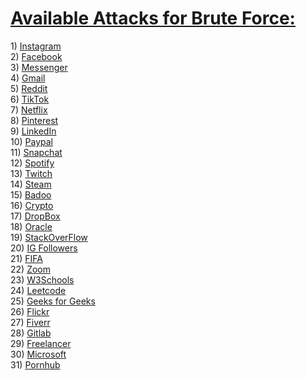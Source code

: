 <h1><u>Available Attacks for Brute Force:</u></h1>
  1) <a href="https://www.instagram.com/">Instagram</a>
  <br>
  2) <a href="https://www.facebook.com/">Facebook</a>
  <br>
  3) <a href="https://www.messenger.com/">Messenger</a>
  <br>
  4) <a href="https://www.mail.google.com/">Gmail</a>
  <br>
  5) <a href="https://www.reddit.com/">Reddit</a>
  <br>
  6) <a href="https://www.tiktok.com/">TikTok</a>
  <br>
  7) <a href="https://www.netflix.com/">Netflix</a>
  <br>
  8) <a href="https://pinterest.com/">Pinterest</a>
  <br>
  9) <a href="https://www.linkedin.com/">LinkedIn</a>
  <br>
  10) <a href="https://www.paypal.com/">Paypal</a>
  <br>
  11) <a href="https://www.snapchat.com/">Snapchat</a>
  <br>
  12) <a href="https://open.spotify.com/">Spotify</a>
  <br>
  13) <a href="https://www.twitch.tv/">Twitch</a>
  <br>
  14) <a href="https://store.steampowered.com/">Steam</a>
  <br>
  15) <a href="https://badoo.com/">Badoo</a>
  <br>
  16) <a href="https://crypto.com/">Crypto</a>
  <br>
  17) <a href="https://www.dropbox.com/">DropBox</a>
  <br>
  18) <a href="https://www.oracle.com/">Oracle</a>
  <br>
  19) <a href="https://stackoverflow.com/">StackOverFlow</a>
  <br>
  20) <a href="https://igfollower.net/">IG Followers</a>
  <br>
  21) <a href="https://www.fifa.com/">FIFA</a>
  <br>
  22) <a href="https://zoom.us/">Zoom</a>
  <br>
  23) <a href="https://www.w3schools.com/">W3Schools</a>
  <br>
  24) <a href="https://leetcode.com/">Leetcode</a>
  <br>
  25) <a href="https://www.geeksforgeeks.org/">Geeks for Geeks</a>
  <br>
  26) <a href="https://www.flickr.com/">Flickr</a>
  <br>
  27) <a href="https://www.fiverr.com/">Fiverr</a>
  <br>
  28) <a href="https://about.gitlab.com/">Gitlab</a>
  <br>
  29) <a href="https://www.freelancer.com/">Freelancer</a>
  <br>
  30) <a href="https://microsoft.com/">Microsoft</a>
  <br>
  31) <a href="https://www.pornhub.com/">Pornhub</a>
